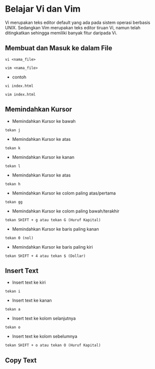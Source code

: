 # Belajar Vi dan Vim
Vi merupakan teks editor default yang ada pada sistem operasi berbasis UNIX. Sedangkan Vim merupakan teks editor tiruan Vi, namun telah ditingkatkan sehingga memiliki banyak fitur daripada Vi.

## Membuat dan Masuk ke dalam File
```
vi <nama_file>
```
```
vim <nama_file>
```
- contoh
```
vi index.html
```
```
vim index.html
```

## Memindahkan Kursor
- Memindahkan Kursor ke bawah
```
tekan j
```
- Memindahkan Kursor ke atas
```
tekan k
```
- Memindahkan Kursor ke kanan
```
tekan l
```
- Memindahkan Kursor ke atas
```
tekan h
```
- Memindahkan Kursor ke colom paling atas/pertama
```
tekan gg
```
- Memindahkan Kursor ke colom paling bawah/terakhir
```
tekan SHIFT + g atau tekan G (Huruf Kapital)
```
- Memindahkan Kursor ke baris paling kanan
```
tekan 0 (nol)
```
- Memindahkan Kursor ke baris paling kiri
```
tekan SHIFT + 4 atau tekan $ (Dollar)
```

## Insert Text
- Insert text ke kiri
```
tekan i
```
- Insert text ke kanan
```
tekan a
```
- Insert text ke kolom selanjutnya
```
tekan o
```
- Insert text ke kolom sebelumnya
```
tekan SHIFT + o atau tekan O (Huruf Kapital)
```
## Copy Text
